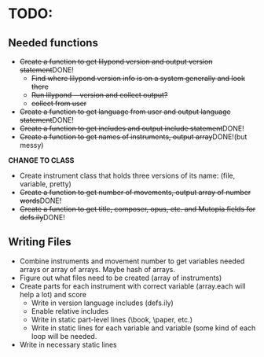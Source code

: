 # TODO:

## Needed functions
* ~~Create a function to get lilypond version and output version statement~~DONE!
    * ~~Find where lilypond version info is on a system generally and look there~~
    * ~~Run lilypond --version and collect output?~~
    * ~~collect from user~~ 
* ~~Create a function to get language from user and output language
  statement~~DONE!
* ~~Create a function to get includes and output include statement~~DONE!
* ~~Create a function to get names of instruments, output array~~DONE!(but
  messy)
      
__CHANGE TO CLASS__
* Create instrument class that holds three versions of its name: (file, variable, pretty)
* ~~Create a function to get number of movements, output array of number
  words~~DONE!
* ~~Create a function to get title, composer, opus, etc. and Mutopia fields for defs.ily~~DONE!

## Writing Files
* Combine instruments and movement number to get variables needed arrays or
  array of arrays. Maybe hash of arrays.
* Figure out what files need to be created (array of instruments)
* Create parts for each instrument with correct variable (array.each will help
  a lot) and score
    * Write in version language includes (defs.ily)
    * Enable relative includes
    * Write in static part-level lines (\book, \paper, etc.)
    * Write in static lines for each variable and variable (some kind of each
    loop will be needed.
* Write in necessary static lines

